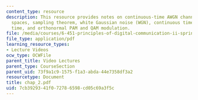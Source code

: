 ```yaml
---
content_type: resource
description: This resource provides notes on continuous-time AWGN channel model, signal
  spaces, sampling theorem, white Gaussian noise (WGN), continuous time to discrete
  time, and orthonormal PAM and QAM modulation.
file: /media/courses/6-451-principles-of-digital-communication-ii-spring-2005/7cb3929341f072786598cd05c69a3f5c_chap_2.pdf
file_type: application/pdf
learning_resource_types:
- Lecture Videos
ocw_type: OCWFile
parent_title: Video Lectures
parent_type: CourseSection
parent_uid: 73f9a1c9-1575-f1a3-abda-44e7358df3a2
resourcetype: Document
title: chap_2.pdf
uid: 7cb39293-41f0-7278-6598-cd05c69a3f5c
---
```

